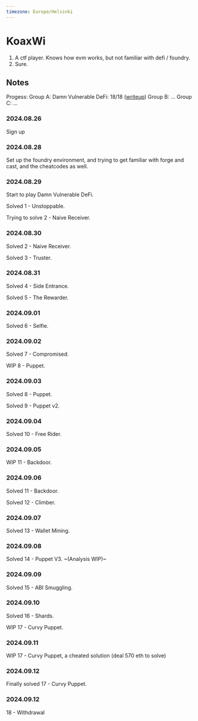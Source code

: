 ```yaml
---
timezone: Europe/Helsinki
---
```


# KoaxWi

1. A ctf player. Knows how evm works, but not familiar with defi / foundry.
2. Sure.

## Notes

Progess:
Group A: Damn Vulnerable DeFi: 18/18 ([writeup](./Writeup/koaxwi/A.damn-vulnerable-defi))
Group B: ...
Group C: ...


<!-- Content_START -->

### 2024.08.26
Sign up

### 2024.08.28
Set up the foundry environment, and trying to get familiar with forge and cast, and the cheatcodes as well.

### 2024.08.29
Start to play Damn Vulnerable DeFi.

Solved 1 - Unstoppable.

Trying to solve 2 - Naive Receiver.

### 2024.08.30
Solved 2 - Naive Receiver.

Solved 3 - Truster.

### 2024.08.31
Solved 4 - Side Entrance.

Solved 5 - The Rewarder.

### 2024.09.01
Solved 6 - Selfie.

### 2024.09.02
Solved 7 - Compromised.

WIP 8 - Puppet.

### 2024.09.03
Solved 8 - Puppet.

Solved 9 - Puppet v2.

### 2024.09.04
Solved 10 - Free Rider.

### 2024.09.05
WIP 11 - Backdoor.

### 2024.09.06
Solved 11 - Backdoor.

Solved 12 - Climber.

### 2024.09.07
Solved 13 - Wallet Mining.

### 2024.09.08
Solved 14 - Puppet V3. ~(Analysis WIP)~

### 2024.09.09
Solved 15 - ABI Smuggling.

### 2024.09.10
Solved 16 - Shards.

WIP 17 - Curvy Puppet.

### 2024.09.11
WIP 17 - Curvy Puppet, a cheated solution (deal 570 eth to solve)

### 2024.09.12
Finally solved 17 - Curvy Puppet.

### 2024.09.12
18 - Withdrawal

<!-- Content_END -->
